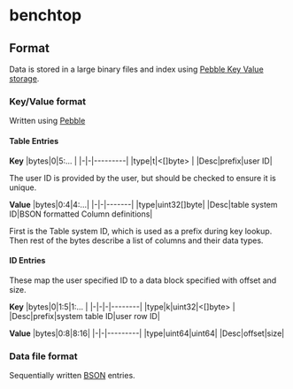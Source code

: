 # benchtop



## Format

Data is stored in a large binary files and index using [Pebble Key Value storage](https://github.com/cockroachdb/pebble).


### Key/Value format
Written using [Pebble](https://github.com/cockroachdb/)


#### Table Entries

**Key**
|bytes|0|5:...     |
|-|-|---------|
|type|t|<[]byte> |
|Desc|prefix|user ID|

The user ID is provided by the user, but should be checked to ensure it is unique. 


**Value**
|bytes|0:4|4:...|
|-|-|-------|
|type|uint32[]byte|
|Desc|table system ID|BSON formatted Column definitions|

First is the Table system ID, which is used as a prefix during key lookup. Then rest 
of the bytes describe a list of columns and their data types.

#### ID Entries
These map the user specified ID to a data block specified with offset and size.

**Key**
|bytes|0|1:5|1:...     |
|-|-|-|--------|
|type|k|uint32|<[]byte> |
|Desc|prefix|system table ID|user row ID|

**Value**
|bytes|0:8|8:16|
|-|-|---------|
|type|uint64|uint64|
|Desc|offset|size|


### Data file format
Sequentially written [BSON](https://bsonspec.org/) entries.